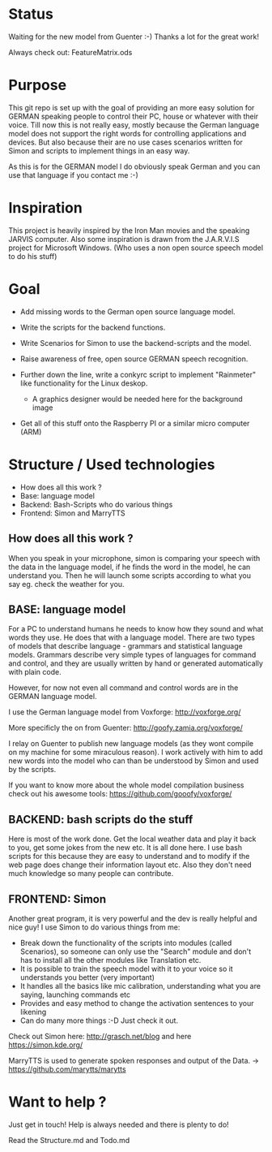 Status
=======
Waiting for the new model from Guenter :-) Thanks a lot for the great work!

Always check out: FeatureMatrix.ods

Purpose
========
This git repo is set up with the goal of providing an more easy solution for GERMAN speaking people to control their PC, house or whatever with their voice.
Till now this is not really easy, mostly because the German language model does not support the right words for controlling applications and devices. But also because their are no use cases scenarios written for Simon and scripts to implement things in an easy way.

As this is for the GERMAN model I do obviously speak German and you can use that language if you contact me :-)

Inspiration
============
This project is heavily inspired by the Iron Man movies and the speaking JARVIS computer. Also some inspiration is drawn from the J.A.R.V.I.S project for Microsoft Windows. (Who uses a non open source speech model to do his stuff)

Goal
====
- Add missing words to the German open source language model.
- Write the scripts for the backend functions.
- Write Scenarios for Simon to use the backend-scripts and the model.
- Raise awareness of free, open source GERMAN speech recognition.

- Further down the line, write a conkyrc script to implement "Rainmeter" like functionality for the Linux deskop.
  - A graphics designer would be needed here for the background image
- Get all of this stuff onto the Raspberry PI or a similar micro computer (ARM)

Structure / Used technologies
=============================

- How does all this work ?
- Base: language model
- Backend: Bash-Scripts who do various things
- Frontend: Simon and MarryTTS

How does all this work ?
-------------------------
When you speak in your microphone, simon is comparing your speech with the data in the language model, if he finds the word in the model, he can understand you. Then he will launch some scripts according to what you say eg. check the weather for you.

BASE: language model
---------------------
For a PC to understand humans he needs to know how they sound and what words they use. He does that with a language model. 
There are two types of models that describe language - grammars and statistical language models. Grammars describe very simple types of languages for command and control, and they are usually written by hand or generated automatically with plain code. 

However, for now not even all command and control words are in the GERMAN language model.

I use the German language model from Voxforge: http://voxforge.org/

More specificly the on from Guenter: http://goofy.zamia.org/voxforge/

I relay on Guenter to publish new language models (as they wont compile on my machine for some miraculous reason).
I work actively with him to add new words into the model who can than be understood by Simon and used by the scripts.

If you want to know more about the whole model compilation business check out his awesome tools: https://github.com/gooofy/voxforge/

BACKEND: bash scripts do the stuff
----------------------------------
Here is most of the work done. Get the local weather data and play it back to you, get some jokes from the new etc.
It is all done here. I use bash scripts for this because they are easy to understand and to modify if the web page does change their information layout etc. Also they don't need much knowledge so many people can contribute.

FRONTEND: Simon
-----------------

Another great program, it is very powerful and the dev is really helpful and nice guy! I use Simon to do various things from me:

- Break down the functionality of the scripts into modules (called Scenarios), so someone can only use the "Search" module and don't has to install all the other modules like Translation etc.
- It is possible to train the speech model with it to your voice so it understands you better (very important)
- It handles all the basics like mic calibration, understanding what you are saying, launching commands etc
- Provides and easy method to change the activation sentences to your likening
- Can do many more things :-D Just check it out.

Check out Simon here: http://grasch.net/blog and here https://simon.kde.org/

MarryTTS is used to generate spoken responses and output of the Data. -> https://github.com/marytts/marytts

Want to help ?
==============

Just get in touch! Help is always needed and there is plenty to do!

Read the Structure.md and Todo.md



